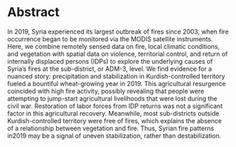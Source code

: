 # Abstract

In 2019, Syria experienced its largest outbreak of fires since 2003, when fire occurrence began to be monitored via the MODIS satellite instruments. Here, we combine remotely sensed data on fire, local climatic conditions, and vegetation with spatial data on violence, territorial control, and return of internally displaced persons (IDPs) to explore the underlying causes of Syria’s fires at the sub-district, or ADM-3, level. We find evidence for a nuanced story: precipitation and stabilization in Kurdish-controlled territory fueled a bountiful wheat-growing year in 2019. This agricultural resurgence coincided with high fire activity, possibly revealing that people were attempting to jump-start agricultural livelihoods that were lost during the civil war. Restoration of labor forces from IDP returns was not a significant factor in this agricultural recovery. Meanwhile, most sub-districts outside Kurdish-controlled territory were free of fires, which explains the absence of a relationship between vegetation and fire. Thus, Syrian fire patterns in2019 may be a signal of uneven stabilization, rather than destabilization. 
